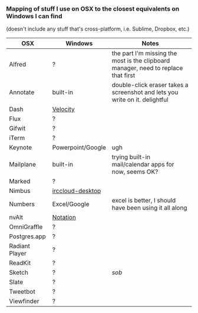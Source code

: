 ### Mapping of stuff I use on OSX to the closest equivalents on Windows I can find

(doesn't include any stuff that's cross-platform, i.e. Sublime, Dropbox, etc.)

OSX | Windows | Notes 
---- | --- | ---
Alfred | ? | the part I'm missing the most is the clipboard manager, need to replace that first
Annotate | built-in | double-click eraser takes a screenshot and lets you write on it. delightful
Dash | [Velocity](http://velocity.silverlakesoftware.com/)
Flux | ?
Gifwit | ?
iTerm | ?
Keynote | Powerpoint/Google | ugh
Mailplane | built-in | trying built-in mail/calendar apps for now, seems OK?
Marked | ? 
Nimbus | [irccloud-desktop](https://github.com/irccloud/irccloud-desktop)
Numbers | Excel/Google | excel is better, I should have been using it all along
nvAlt | [Notation](http://getnotation.com/)
OmniGraffle | ?
Postgres.app | ?
Radiant Player | ?
ReadKit | ?
Sketch | ? | *sob*
Slate | ?
Tweetbot | ?
Viewfinder | ?
